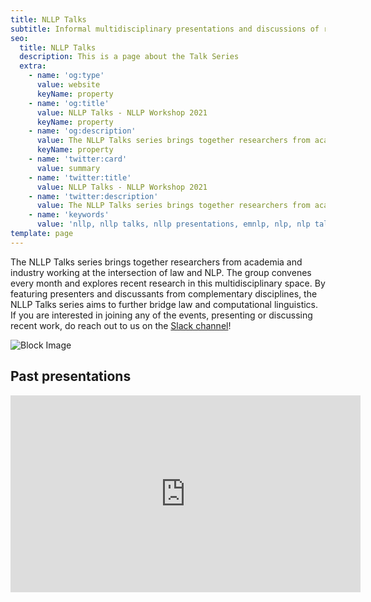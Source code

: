 ```yaml
---
title: NLLP Talks 
subtitle: Informal multidisciplinary presentations and discussions of recent work 
seo:
  title: NLLP Talks
  description: This is a page about the Talk Series
  extra:
    - name: 'og:type'
      value: website
      keyName: property
    - name: 'og:title'
      value: NLLP Talks - NLLP Workshop 2021
      keyName: property
    - name: 'og:description'
      value: The NLLP Talks series brings together researchers from academia and industry working at the intersection of law and NLP. The group convenes every month and explores recent research in this multidisciplinary space
      keyName: property
    - name: 'twitter:card'
      value: summary
    - name: 'twitter:title'
      value: NLLP Talks - NLLP Workshop 2021
    - name: 'twitter:description'
      value: The NLLP Talks series brings together researchers from academia and industry working at the intersection of law and NLP. The group convenes every month and explores recent research in this multidisciplinary space
    - name: 'keywords'
      value: 'nllp, nllp talks, nllp presentations, emnlp, nlp, nlp talks, nlp presentations, nlproc, natural language processing, natural legal language processing, legal text, legal domain language'
template: page
---
```


The NLLP Talks series brings together researchers from academia and industry working at the intersection of law and NLP. The group convenes every month and explores recent research in this multidisciplinary space. By featuring presenters and discussants from complementary disciplines, the NLLP Talks series aims to further bridge law and computational linguistics. If you are interested in joining any of the events, presenting or discussing recent work, do reach out to us on the [Slack channel](https://join.slack.com/t/nllp/shared_invite/zt-qrjzyncj-5Rq4AXnMKQVLkwWSQknRHw)! 

![Block Image](/images/talks.png)



## Past presentations

<iframe width="560" height="315" src="https://www.youtube.com/embed/AWyuI065o2I" title="YouTube video player" frameborder="0" allow="accelerometer; autoplay; clipboard-write; encrypted-media; gyroscope; picture-in-picture" allowfullscreen></iframe>
